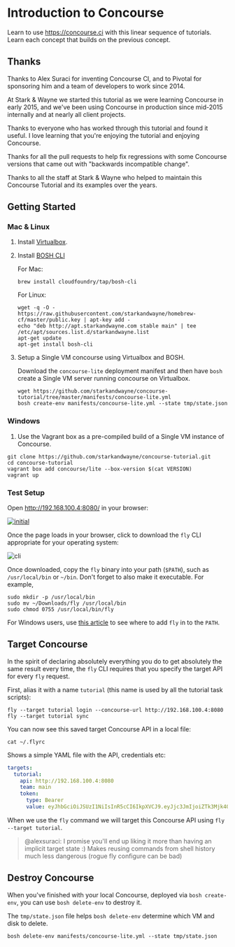 # Introduction to Concourse

Learn to use https://concourse.ci with this linear sequence of tutorials. Learn each concept that builds on the previous concept.

## Thanks

Thanks to Alex Suraci for inventing Concourse CI, and to Pivotal for sponsoring him and a team of developers to work since 2014.

At Stark & Wayne we started this tutorial as we were learning Concourse in early 2015, and we've been using Concourse in production since mid-2015 internally and at nearly all client projects.

Thanks to everyone who has worked through this tutorial and found it useful. I love learning that you're enjoying the tutorial and enjoying Concourse.

Thanks for all the pull requests to help fix regressions with some Concourse versions that came out with "backwards incompatible change".

Thanks to all the staff at Stark & Wayne who helped to maintain this Concourse Tutorial and its examples over the years.

## Getting Started

### Mac & Linux

1. Install [Virtualbox](https://www.virtualbox.org/wiki/Downloads).
2. Install [BOSH CLI](https://bosh.io/docs/cli-v2.html#install)

    For Mac:

    ```
    brew install cloudfoundry/tap/bosh-cli
    ```

    For Linux:

    ```
    wget -q -O - https://raw.githubusercontent.com/starkandwayne/homebrew-cf/master/public.key | apt-key add -
    echo "deb http://apt.starkandwayne.com stable main" | tee /etc/apt/sources.list.d/starkandwayne.list
    apt-get update
    apt-get install bosh-cli
    ```

3. Setup a Single VM concourse using Virtualbox and BOSH.

    Download the `concourse-lite` deployment manifest and then have `bosh` create a
    Single VM server running concourse on Virtualbox.

    ```
    wget https://github.com/starkandwayne/concourse-tutorial/tree/master/manifests/concourse-lite.yml
    bosh create-env manifests/concourse-lite.yml --state tmp/state.json
    ```

### Windows

1. Use the Vagrant box as a pre-compiled build of a Single VM instance of Concourse.

```
git clone https://github.com/starkandwayne/concourse-tutorial.git
cd concourse-tutorial
vagrant box add concourse/lite --box-version $(cat VERSION)
vagrant up
```

### Test Setup

Open http://192.168.100.4:8080/ in your browser:

[![initial](/images/dashboard-no-pipelines.png)](http://192.168.100.4:8080/)

Once the page loads in your browser, click to download the `fly` CLI appropriate for your operating system:

![cli](/images/fly_cli.png)

Once downloaded, copy the `fly` binary into your path (`$PATH`), such as `/usr/local/bin` or `~/bin`. Don't forget to also make it executable. For example,

```
sudo mkdir -p /usr/local/bin
sudo mv ~/Downloads/fly /usr/local/bin
sudo chmod 0755 /usr/local/bin/fly
```

For Windows users, use [this article](https://stackoverflow.com/questions/23400030/windows-7-add-path)
to see where to add `fly` in to the `PATH`.

## Target Concourse

In the spirit of declaring absolutely everything you do to get absolutely the same result every time, the `fly` CLI requires that you specify the target API for every `fly` request.

First, alias it with a name `tutorial` (this name is used by all the tutorial task scripts):

```
fly --target tutorial login --concourse-url http://192.168.100.4:8080
fly --target tutorial sync
```

You can now see this saved target Concourse API in a local file:

```
cat ~/.flyrc
```

Shows a simple YAML file with the API, credentials etc:

```yaml
targets:
  tutorial:
    api: http://192.168.100.4:8080
    team: main
    token:
      type: Bearer
      value: eyJhbGciOiJSUzI1NiIsInR5cCI6IkpXVCJ9.eyJjc3JmIjoiZTk3Mjk4OWI0MjY3NjFkM2JjYzFlYzgzMThhYjk4OTE1MjZiYzcyNzNlYTJjNzRkMjQ3NWYyOWM5MGUwMDAzOCIsImV4cCI6MTUxMjk4NTk2OSwiaXNBZG1pbiI6dHJ1ZSwidGVhbU5hbWUiOiJtYWluIn0.eiMwx0D7JWUmGJjoNlgv7ZmPpF4Ub9t0k_6-YE8vuUFC9_mxI0KOMxvoh5yjn1yhi_O2nKo4z0YiNA_JOaN3mcdhD0Vxy7l8Y-0PBZd6ISqwXpciu7oWQw__Mx-d67oqPaTnXoB9KgEwvXjf54JpwAjIoS0U_Mtmc7-_qqzH06RywXXz9NPRJVPa1lv-5-HWMF_I5C6OqsOFNJjRKM0UlBzAyWJ-aBRtw8QveXzNXvWdXXVv7cV_EvTX9xQqec13E-iJ0pBvm3Hjc-2oeGnAlDl4YfswWHclVpYzTpuXy0Ge186LiqExvBNmKzy-UZqZ2Bf2MvL7nkPMZfPCn3AAqA
```

When we use the `fly` command we will target this Concourse API using `fly --target tutorial`.

> @alexsuraci: I promise you'll end up liking it more than having an implicit target state :) Makes reusing commands from shell history much less dangerous (rogue fly configure can be bad)

## Destroy Concourse

When you've finished with your local Concourse, deployed via `bosh create-env`, you can use `bosh delete-env` to destroy it.

The `tmp/state.json` file helps `bosh delete-env` determine which VM and disk to delete.

```
bosh delete-env manifests/concourse-lite.yml --state tmp/state.json
```
